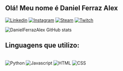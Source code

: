  ##    Olá! Meu nome é Daniel Ferraz Alex


[![Linkedin](https://img.shields.io/badge/LinkedIn-0077B5?style=for-the-badge&logo=linkedin&logoColor=white=https://www.linkedin.com/in/danielferrazalex/)](https://www.linkedin.com/in/danielferrazalex/)
[![Instagram](https://img.shields.io/badge/Instagram-E4405F?style=for-the-badge&logo=instagram&logoColor=white=https://www.instagram.com/danielfalex/)](https://www.instagram.com/danielfalex/)
[![Steam](https://img.shields.io/badge/Steam-000000?style=for-the-badge&logo=steam&logoColor=white=https://steamcommunity.com/id/PongePonge/)](https://steamcommunity.com/id/PongePonge/)
[![Twitch](https://img.shields.io/badge/Twitch-9146FF?style=for-the-badge&logo=twitch&logoColor=white=https://www.twitch.tv/the_mooonk)](https://www.twitch.tv/the_mooonk)

![DanielFerrazAlex GitHub stats](https://github-readme-stats.vercel.app/api?username=DanielFerrazAlex&show_icons=true&theme=radical)

## Linguagens que utilizo:

<div style="display: inline_block"><br/>
<img align="center" alt="Python" src="https://img.shields.io/badge/Python-3776AB?style=for-the-badge&logo=python&logoColor=white" />
<img align="center" alt="Javascript" src="https://img.shields.io/badge/JavaScript-F7DF1E?style=for-the-badge&logo=javascript&logoColor=black" />
<img align="center" alt="HTML" src="https://img.shields.io/badge/HTML-239120?style=for-the-badge&logo=html5&logoColor=white" />
<img align="center" alt="CSS" src="https://img.shields.io/badge/CSS-239120?&style=for-the-badge&logo=css3&logoColor=white" />
